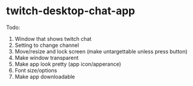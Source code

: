 # twitch-desktop-chat-app

Todo:
  1. Window that shows twitch chat
  2. Setting to change channel
  3. Move/resize and lock screen (make untargettable unless press button)
  4. Make window transparent
  5. Make app look pretty (app icon/apperance)
  6. Font size/options
  7. Make app downloadable

